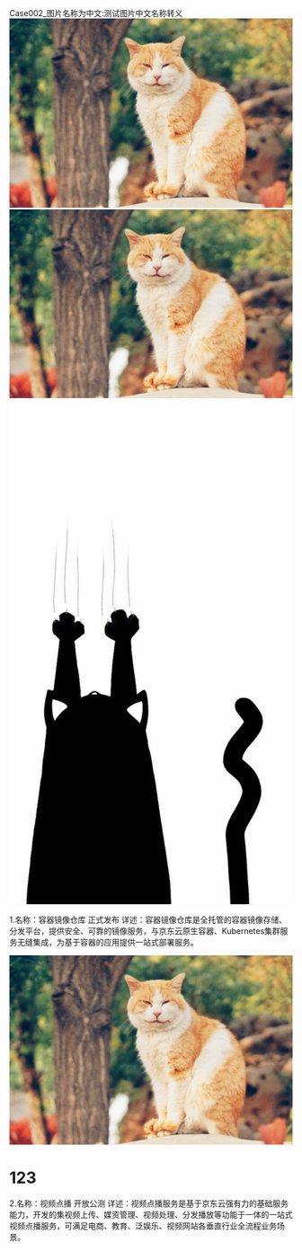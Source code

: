 Case002_图片名称为中文:测试图片中文名称转义
![Case002_图片名称为中文](/image/test/红砖美术馆.jpeg)
![Case003_图片名称为中文](/image/test/红砖美术馆.jpeg)
![更新图片](/image/test/1.jpg)

1.名称：容器镜像仓库 正式发布
详述：容器镜像仓库是全托管的容器镜像存储、分发平台，提供安全、可靠的镜像服务，与京东云原生容器、Kubernetes集群服务无缝集成，为基于容器的应用提供一站式部署服务。

![Case002_图片名称为中文](/image/test/红砖美术馆.jpeg)

# 123

2.名称：视频点播 开放公测
详述：视频点播服务是基于京东云强有力的基础服务能力，开发的集视频上传、媒资管理、视频处理、分发播放等功能于一体的一站式视频点播服务，可满足电商、教育、泛娱乐、视频网站各垂直行业全流程业务场景。






